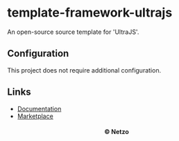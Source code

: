 # template-framework-ultrajs

An open-source source template for 'UltraJS'.

## Configuration

This project does not require additional configuration.

## Links

- [Documentation](https://ultrajs.dev/)
- [Marketplace](https://app.netzo.io/templates/template-framework-ultrajs)

<div align="center">
  <h4>© Netzo</h4>
</div>
